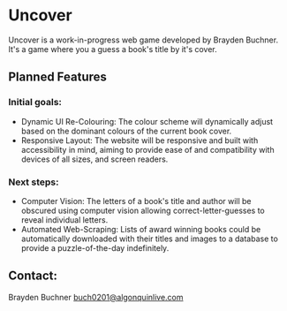 # Uncover

Uncover is a work-in-progress web game developed by Brayden Buchner. It's a game where you a guess a book's title by it's cover. 

## Planned Features

### Initial goals:
- Dynamic UI Re-Colouring: The colour scheme will dynamically adjust based on the dominant colours of the current book cover. 
- Responsive Layout: The website will be responsive and built with accessibility in mind, aiming to provide ease of and compatibility with devices of all sizes, and screen readers. 

### Next steps:
- Computer Vision: The letters of a book's title and author will be obscured using computer vision allowing correct-letter-guesses to reveal individual letters. 
- Automated Web-Scraping: Lists of award winning books could be automatically downloaded with their titles and images to a database to provide a puzzle-of-the-day indefinitely. 

## Contact: 
Brayden Buchner
buch0201@algonquinlive.com
